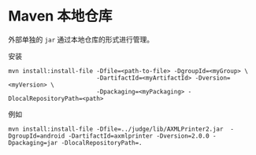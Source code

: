 Maven 本地仓库
==========

外部单独的 `jar` 通过本地仓库的形式进行管理。

安装
```
mvn install:install-file -Dfile=<path-to-file> -DgroupId=<myGroup> \ 
                         -DartifactId=<myArtifactId> -Dversion=<myVersion> \
                         -Dpackaging=<myPackaging> -DlocalRepositoryPath=<path>
```

例如
```
mvn install:install-file -Dfile=../judge/lib/AXMLPrinter2.jar  -DgroupId=android -DartifactId=axmlprinter -Dversion=2.0.0 -Dpackaging=jar -DlocalRepositoryPath=. 
```
